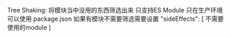 

Tree Shaking: 将模块当中没用的东西筛选出来
              只支持ES Module
              只在生产环境可以使用
            package.json
            如果有模块不需要筛选需要设置  "sideEffects": [ 不需要使用的module ]
